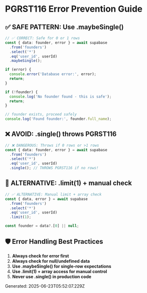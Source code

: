 # PGRST116 Error Prevention Guide

## ✅ SAFE PATTERN: Use .maybeSingle()

```typescript
// ✅ CORRECT: Safe for 0 or 1 rows
const { data: founder, error } = await supabase
  .from('founders')
  .select('*')
  .eq('user_id', userId)
  .maybeSingle();

if (error) {
  console.error('Database error:', error);
  return;
}

if (!founder) {
  console.log('No founder found - this is safe');
  return;
}

// founder exists, proceed safely
console.log('Found founder:', founder.full_name);
```

## ❌ AVOID: .single() throws PGRST116

```typescript
// ❌ DANGEROUS: Throws if 0 rows or >1 rows
const { data: founder, error } = await supabase
  .from('founders')
  .select('*')
  .eq('user_id', userId)
  .single(); // THROWS PGRST116 if no rows!
```

## 🔄 ALTERNATIVE: .limit(1) + manual check

```typescript
// ✅ ALTERNATIVE: Manual limit + array check
const { data, error } = await supabase
  .from('founders')
  .select('*')
  .eq('user_id', userId)
  .limit(1);

const founder = data?.[0] || null;
```

## 🛡️ Error Handling Best Practices

1. **Always check for error first**
2. **Always check for null/undefined data**
3. **Use .maybeSingle() for single-row expectations**
4. **Use .limit(1) + array access for manual control**
5. **Never use .single() in production code**

Generated: 2025-06-23T05:52:07.229Z
